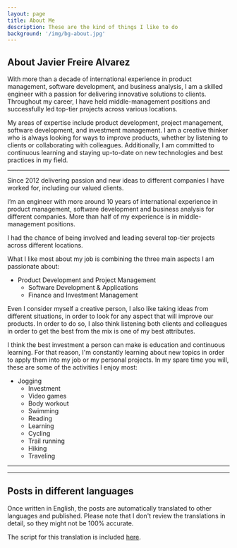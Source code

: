 ```yaml
---
layout: page
title: About Me
description: These are the kind of things I like to do
background: '/img/bg-about.jpg'
---
```


## About Javier Freire Alvarez

With more than a decade of international experience in product management, software development, and business analysis, I am a skilled engineer with a passion for delivering innovative solutions to clients. Throughout my career, I have held middle-management positions and successfully led top-tier projects across various locations.

My areas of expertise include product development, project management, software development, and investment management. I am a creative thinker who is always looking for ways to improve products, whether by listening to clients or collaborating with colleagues. Additionally, I am committed to continuous learning and staying up-to-date on new technologies and best practices in my field.

<hr>

Since 2012 delivering passion and new ideas to different companies I have worked for, including our valued clients.

I’m an engineer with more around 10 years of international experience in product management, software development and
business analysis for different companies. More than half of my experience is in middle-management positions.

I had the chance of being involved and leading several top-tier projects across different locations.

What I like most about my job is combining the three main aspects I am passionate about:

- Product Development and Project Management
  - Software Development & Applications
  - Finance and Investment Management

Even I consider myself a creative person, I also like taking ideas from different situations, in order to look for any
aspect that will improve our products. In order to do so, I also think listening both clients and colleagues in order to
get the best from the mix is one of my best attributes.

I think the best investment a person can make is education and continuous learning. For that reason, I'm constantly
learning about new topics in order to apply them into my job or my personal projects.
In my spare time you will, these are some of the activities I enjoy most:

- Jogging
  - Investment
  - Video games
  - Body workout
  - Swimming
  - Reading
  - Learning
  - Cycling
  - Trail running
  - Hiking
  - Traveling

<hr>
<hr>


## Posts in different languages

Once written in English, the posts are automatically translated to other languages and published. Please note that I don't review the translations in detail, so they might not be 100% accurate.

The script for this translation is included [here](https://github.com/vonfreiren/translator_deepl).